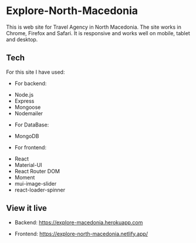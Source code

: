 # Explore-North-Macedonia

This is web site for Travel Agency in North Macedonia. The site works in Chrome, Firefox and Safari.
It is responsive and works well on mobile, tablet and desktop.

## Tech

For this site I have used:
- For backend:
 * Node.js
 * Express
 * Mongoose
 * Nodemailer 

- For DataBase:
 * MongoDB  

- For frontend:
 * React
 * Material-UI
 * React Router DOM
 * Moment
 * mui-image-slider
 * react-loader-spinner 

## View it live
- Backend:
https://explore-macedonia.herokuapp.com

- Frontend:
https://explore-north-macedonia.netlify.app/
